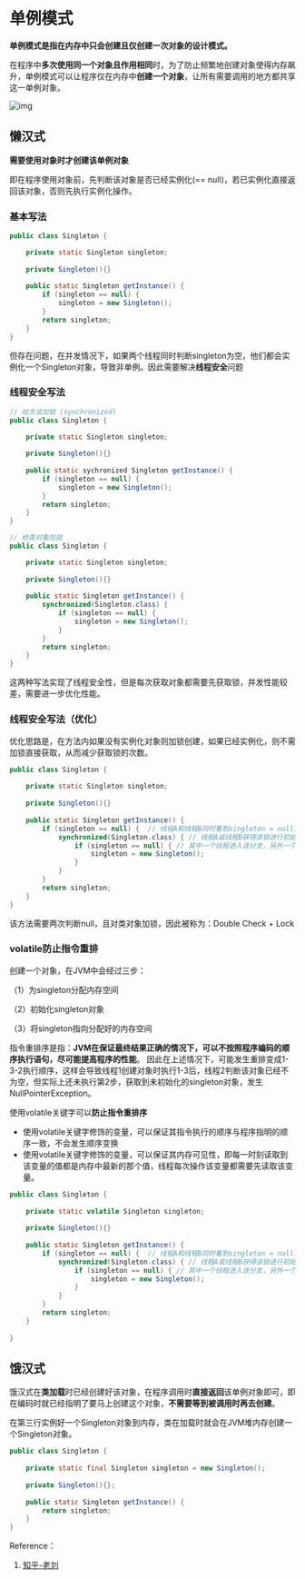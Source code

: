 # 单例模式



**单例模式是指在内存中只会创建且仅创建一次对象的设计模式。**

在程序中**多次使用同一个对象且作用相同**时，为了防止频繁地创建对象使得内存飙升，单例模式可以让程序仅在内存中**创建一个对象**，让所有需要调用的地方都共享这一单例对象。

![img](https://pic3.zhimg.com/v2-fae2a878eadf56d93e5eeefd6f0f4e54_b.jpg)



## 懒汉式

**需要使用对象时才创建该单例对象**

即在程序使用对象前，先判断该对象是否已经实例化(== null)，若已实例化直接返回该对象，否则先执行实例化操作。

### 基本写法

```java
public class Singleton {

	private static Singleton singleton;
	
	private Singleton(){}
	
	public static Singleton getInstance() {
		if (singleton == null) {
			singleton = new Singleton();
		}
		return singleton;
	}
}
```



但存在问题，在并发情况下，如果两个线程同时判断singleton为空，他们都会实例化一个Singleton对象，导致非单例。因此需要解决**线程安全**问题



### 线程安全写法

```java
// 给方法加锁 (synchronized)
public class Singleton {

	private static Singleton singleton;
	
	private Singleton(){}
	
	public static sychronized Singleton getInstance() {
		if (singleton == null) {
			singleton = new Singleton();
		}
		return singleton;
	}
}

// 给类对象加锁
public class Singleton {

	private static Singleton singleton;
	
	private Singleton(){}
	
	public static Singleton getInstance() {
        synchronized(Singleton.class) {
            if (singleton == null) {
				singleton = new Singleton();
			}
        }
		return singleton;
	}
}
```

这两种写法实现了线程安全性，但是每次获取对象都需要先获取锁，并发性能较差，需要进一步优化性能。



### 线程安全写法（优化）

优化思路是，在方法内如果没有实例化对象则加锁创建，如果已经实例化，则不需加锁直接获取，从而减少获取锁的次数。

```java
public class Singleton {
    
    private static Singleton singleton;
    
    private Singleton(){}
    
    public static Singleton getInstance() {
        if (singleton == null) {  // 线程A和线程B同时看到singleton = null，如果不为null，则直接返回singleton
            synchronized(Singleton.class) { // 线程A或线程B获得该锁进行初始化
                if (singleton == null) { // 其中一个线程进入该分支，另外一个线程则不会进入该分支
                    singleton = new Singleton();
                }
            }
        }
        return singleton;
    }  
}
```

该方法需要两次判断null，且对类对象加锁，因此被称为：Double Check + Lock



### volatile防止指令重排

创建一个对象，在JVM中会经过三步：

（1）为singleton分配内存空间

（2）初始化singleton对象

（3）将singleton指向分配好的内存空间

指令重排序是指：**JVM在保证最终结果正确的情况下，可以不按照程序编码的顺序执行语句，尽可能提高程序的性能**。 因此在上述情况下，可能发生重排变成1-3-2执行顺序，这样会导致线程1创建对象时执行1-3后，线程2判断该对象已经不为空，但实际上还未执行第2步，获取到未初始化的singleton对象，发生NullPointerException。

使用volatile关键字可以**防止指令重排序**

- 使用volatile关键字修饰的变量，可以保证其指令执行的顺序与程序指明的顺序一致，不会发生顺序变换
- 使用volatile关键字修饰的变量，可以保证其内存可见性，即每一时刻读取到该变量的值都是内存中最新的那个值，线程每次操作该变量都需要先读取该变量。

```java
public class Singleton {
    
    private static volatile Singleton singleton;
    
    private Singleton(){}
    
    public static Singleton getInstance() {
        if (singleton == null) {  // 线程A和线程B同时看到singleton = null，如果不为null，则直接返回singleton
            synchronized(Singleton.class) { // 线程A或线程B获得该锁进行初始化
                if (singleton == null) { // 其中一个线程进入该分支，另外一个线程则不会进入该分支
                    singleton = new Singleton();
                }
            }
        }
        return singleton;
    }
    
}
```









## 饿汉式

饿汉式在**类加载**时已经创建好该对象，在程序调用时**直接返回**该单例对象即可，即在编码时就已经指明了要马上创建这个对象，**不需要等到被调用时再去创建**。

在第三行实例好一个Singleton对象到内存，类在加载时就会在JVM堆内存创建一个Singleton对象。

```java
public class Singleton {
	
	private static final Singleton singleton = new Singleton();
	
	private Singleton(){};
	
	public static Singleton getInstance() {
		return singleton;
	}
}
```









Reference：

1. [知乎-老刘](https://zhuanlan.zhihu.com/p/160842212)